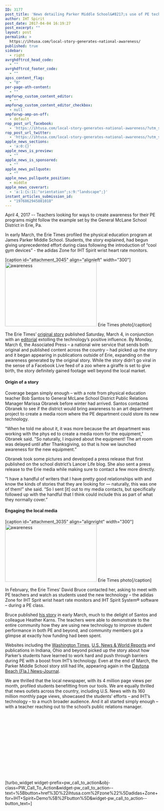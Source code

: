 ```yaml
---
ID: 3177
post_title: 'News detailing Parker Middle School&#8217;s use of PE technology expands beyond local market'
author: IHT Spirit
post_date: 2017-04-04 16:19:27
post_excerpt: ""
layout: post
permalink: >
  https://ihtusa.com/local-story-generates-national-awareness/
published: true
sidebar:
  - right
avrghdftrcd_head_code:
  - ""
avrghdftrcd_footer_code:
  - ""
apss_content_flag:
  - "0"
per-page-ath-content:
  - ""
ampforwp_custom_content_editor:
  - ""
ampforwp_custom_content_editor_checkbox:
  - null
ampforwp-amp-on-off:
  - default
rop_post_url_facebook:
  - 'https://ihtusa.com/local-story-generates-national-awareness/?utm_source=ReviveOldPost&utm_medium=social&utm_campaign=ReviveOldPost'
rop_post_url_twitter:
  - 'https://ihtusa.com/local-story-generates-national-awareness/?utm_source=ReviveOldPost&utm_medium=social&utm_campaign=ReviveOldPost'
apple_news_sections:
  - 'a:0:{}'
apple_news_is_preview:
  - ""
apple_news_is_sponsored:
  - ""
apple_news_pullquote:
  - ""
apple_news_pullquote_position:
  - middle
apple_news_coverart:
  - 'a:1:{s:11:"orientation";s:9:"landscape";}'
instant_articles_submission_id:
  - "1976862945881018"
---
```

April 4, 2017 -- Teachers looking for ways to create awareness for their PE programs might follow the example set by the General McLane School District in Erie, Pa.

In early March, the Erie Times profiled the physical education program at James Parker Middle School. Students, the story explained, had begun giving unprecedented effort during class following the introduction of “cool gym devices” - the adidas Zone for IHT Spirit wrist heart rate monitors.

[caption id="attachment_3045" align="alignleft" width="300"]<a href="https://ihtusa.com/wp-content/uploads/2017/03/Capture-erie-times-story-1.jpg"><img class="wp-image-3045 size-medium" src="https://ihtusa.com/wp-content/uploads/2017/03/Capture-erie-times-story-1-300x209.jpg" alt="awareness" width="300" height="209" /></a> Erie Times photo[/caption]

<!--more-->The Erie Times’ <a href="http://www.goerie.com/news/20170304/erie-county-schools-use-technology-to-improve-gym-classes" target="_blank" rel="noopener noreferrer">original story</a> published Saturday, March 4, in conjunction with an <a href="http://www.goerie.com/opinion/20170307/our-view-cool-gym-devices-combat-serious-health-problem" target="_blank" rel="noopener noreferrer">editorial</a> extolling the technology’s positive influence. By Monday, March 6, the Associated Press – a national wire service that sends both original and published content across the country – had picked up the story and it began appearing in publications outside of Erie, expanding on the awareness generated by the original story. While the story didn’t go viral in the sense of a Facebook Live feed of a zoo where a giraffe is set to give birth, the story definitely gained footage well beyond the local market.
<h4>Origin of a story</h4>
Coverage began simply enough – with a note from physical education teacher Bob Santos to General McLane School District Public Relations Manager Marissa Obranek before winter had arrived. Santos contacted Obranek to see if the district would bring awareness to an art department project to create a media room where the PE department could store its new technology.

“When he told me about it, it was more because the art department was working with the phys ed to create a media room for the equipment," Obranek said. "So naturally, I inquired about the equipment! The art room was delayed until after Thanksgiving, so that is how we launched awareness for the new equipment.”

Obranek took some pictures and developed a press release that first published on the school district’s Lancer Life blog. She also sent a press release to the Erie media while making sure to contact a few more directly.

“I have a handful of writers that I have pretty good relationships with and know the kinds of stories that they are looking for — naturally, this was one of them!” she said. “So I sent [it] out to my media contacts, but specifically followed up with the handful that I think could include this as part of what they normally cover.”
<h4>Engaging the local media</h4>
[caption id="attachment_3035" align="alignright" width="300"]<a href="https://ihtusa.com/wp-content/uploads/2017/03/Capture-erietimes-editorial-image_thumb.jpg"><img class="size-medium wp-image-3035" src="https://ihtusa.com/wp-content/uploads/2017/03/Capture-erietimes-editorial-image_thumb-300x188.jpg" alt="awareness" width="300" height="188" /></a> Erie Times photo[/caption]

In February, the Erie Times’ David Bruce contacted her, asking to meet with PE teachers and watch as students used the new technology – the adidas Zone for IHT Sprit wrist heart rate monitors and IHT Spirit System® software – during a PE class.

Bruce published <a href="http://www.goerie.com/news/20170304/erie-county-schools-use-technology-to-improve-gym-classes" target="_blank" rel="noopener noreferrer">his story</a> in early March, much to the delight of Santos and colleague Heather Karns. The teachers were able to demonstrate to the entire community how they are using new technology to improve student performance in both PE and beyond, and community members got a glimpse at exactly how funding had been spent.

Websites including the <a href="http://www.washingtontimes.com/news/2017/mar/6/schools-use-technology-to-improve-gym-classes/?utm_source=dlvr.it&amp;utm_medium=twitter" target="_blank" rel="noopener noreferrer">Washington Times</a>, <a href="https://www.usnews.com/news/best-states/pennsylvania/articles/2017-03-06/schools-use-technology-to-improve-gym-classes" target="_blank" rel="noopener noreferrer">U.S. News &amp; World Reports</a> and publications in Indiana, Ohio and beyond picked up the story about how Parker’s students have learned to work hard and push through barriers during PE with a boost from IHT’s technology. Even at the end of March, the Parker Middle School story still had life, appearing again in the <a href="http://www.news-journalonline.com/news/20170327/focused-on-fitness-schools-use-wearable-technology-to-help-improve-gym-classes" target="_blank" rel="noopener noreferrer">Daytona Beach (Fla.) News-Journal</a>.

We are thrilled that the local newspaper, with its 4 million page views per month, profiled students benefitting from our tools. We are equally thrilled that news outlets across the country, including U.S. News with its 160 million monthly page views, showcased the students’ efforts – and IHT’s technology – to a much broader audience. And it all started simply enough – with a teacher reaching out to the school’s public relations manager.

&nbsp;

&nbsp;

&nbsp;

&nbsp;

&nbsp;

&nbsp;

&nbsp;

[turbo_widget widget-prefix=pw_call_to_action&obj-class=PW_Call_To_Action&widget-pw_call_to_action--text=%5Bbutton+href%3D%22ihtusa.com%2Fzone%22%5Dadidas+Zone+for+IHT+Spirit+Demo%5B%2Fbutton%5D&widget-pw_call_to_action--button_text=]

&nbsp;

&nbsp;

&nbsp;

&nbsp;

&nbsp;

&nbsp;

&nbsp;

&nbsp;